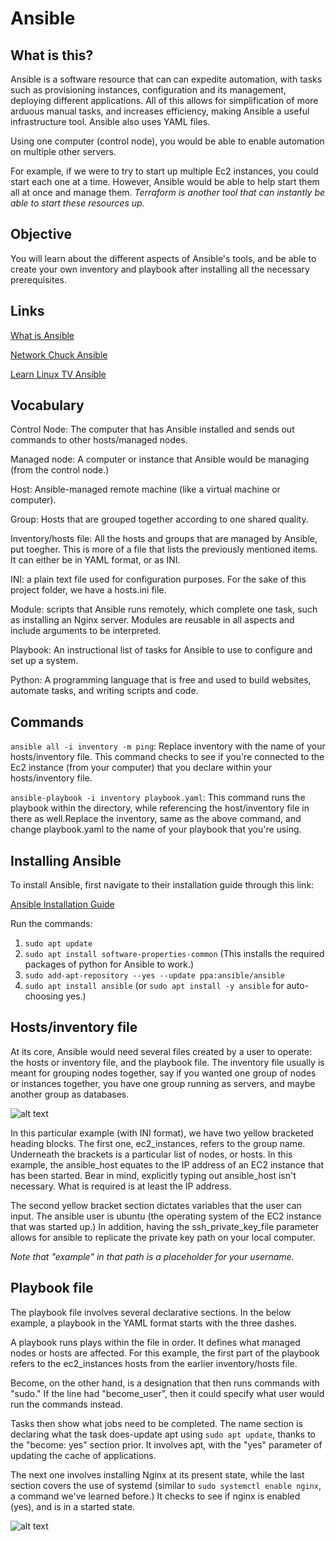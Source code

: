 # Ansible
## What is this?
Ansible is a software resource that can can expedite automation, with tasks such as provisioning instances, configuration and its management, deploying different applications. All of this allows for simplification of more arduous manual tasks, and increases efficiency, making Ansible a useful infrastructure tool. Ansible also uses YAML files.

Using one computer (control node), you would be able to enable automation on multiple other servers.

For example, if we were to try to start up multiple Ec2 instances, you could start each one at a time. However, Ansible would be able to help start them all at once and manage them. _Terraform is another tool that can instantly be able to start these resources up._

## Objective
You will learn about the different aspects of Ansible's tools, and be able to create your own inventory and playbook after installing all the necessary prerequisites.


## Links
[What is Ansible](https://www.youtube.com/watch?v=1id6ERvfozo&t=517s)

[Network Chuck Ansible](https://youtu.be/5hycyr-8EKs?si=JIFlBxEUFkX1Tb1l)

[Learn Linux TV Ansible](https://www.youtube.com/playlist?list=PLT98CRl2KxKEUHie1m24-wkyHpEsa4Y70)

## Vocabulary

Control Node: The computer that has Ansible installed and sends out commands to other hosts/managed nodes.

Managed node: A computer or instance that Ansible would be managing (from the control node.)

Host: Ansible-managed remote machine (like a virtual machine or computer).

Group: Hosts that are grouped together according to one shared quality.

Inventory/hosts file: All the hosts and groups that are managed by Ansible, put toegher. This is more of a file that lists the previously mentioned items. It can either be in YAML format, or as INI.

INI: a plain text file used for configuration purposes. For the sake of this project folder, we have a hosts.ini file.

Module: scripts that Ansible runs remotely, which complete one task, such as installing an Nginx server. Modules are reusable in all aspects and include arguments to be interpreted.

Playbook: An instructional list of tasks for Ansible to use to configure and set up a system.

Python: A programming language that is free and used to build websites, automate tasks, and writing scripts and code.

## Commands

```ansible all -i inventory -m ping```: Replace inventory with the name of your hosts/inventory file. This command checks to see if you're connected to the Ec2 instance (from your computer) that you declare within your hosts/inventory file.

```ansible-playbook -i inventory playbook.yaml```: This command runs the playbook within the directory, while referencing the host/inventory file in there as well.Replace the inventory, same as the above command, and change playbook.yaml to the name of your playbook that you're using. 

## Installing Ansible
To install Ansible, first navigate to their installation guide through this link:

[Ansible Installation Guide](https://docs.ansible.com/ansible/latest/installation_guide/index.html)

Run the commands:
1. ```sudo apt update```
2. ```sudo apt install software-properties-common``` (This installs the required packages of python for Ansible to work.)
3. ```sudo add-apt-repository --yes --update ppa:ansible/ansible```
4. ```sudo apt install ansible``` (or ```sudo apt install -y ansible``` for auto-choosing yes.)

## Hosts/inventory file
At its core, Ansible would need several files created by a user to operate: the hosts or inventory file, and the playbook file. The inventory file usually is meant for grouping nodes together, say if you wanted one group of nodes or instances together, you have one group running as servers, and maybe another group as databases.

![alt text](<Ansible hosts ini.jpg>)

In this particular example (with INI format), we have two yellow bracketed heading blocks. The first one, ec2_instances, refers to the group name. Underneath the brackets is a particular list of nodes, or hosts. In this example, the ansible_host equates to the IP address of an EC2 instance that has been started. Bear in mind, explicitly typing out ansible_host isn't necessary. What is required is at least the IP address.

The second yellow bracket section dictates variables that the user can input. The ansible user is ubuntu (the operating system of the EC2 instance that was started up.) In addition, having the ssh_private_key_file parameter allows for ansible to replicate the private key path on your local computer.

_Note that "example" in that path is a placeholder for your username._

## Playbook file
The playbook file involves several declarative sections. In the below example, a playbook in the YAML format starts with the three dashes.

A playbook runs plays within the file in order. It defines what managed nodes or hosts are affected. For this example, the first part of the playbook refers to the ec2_instances hosts from the earlier inventory/hosts file.

Become, on the other hand, is a designation that then runs commands with "sudo." If the line had "become_user", then it could specify what user would run the commands instead.

Tasks then show what jobs need to be completed. The name section is declaring what the task does-update apt using ```sudo apt update```, thanks to the "become: yes" section prior. It involves apt, with the "yes" parameter of updating the cache of applications.

The next one involves installing Nginx at its present state, while the last section covers the use of systemd (similar to ```sudo systemctl enable nginx```, a command we've learned before.) It checks to see if nginx is enabled (yes), and is in a started state.

![alt text](<Ansible Playbook example.jpg>)

